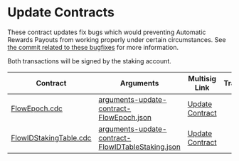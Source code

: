 # Update Contracts

These contract updates fix bugs which would preventing Automatic Rewards Payouts from working properly under certain circumstances. See [the commit related to these bugfixes](https://github.com/onflow/flow-core-contracts/commit/921e06812519195a088bf9b51538b5ca1dc4624e) for more information.

Both transactions will be signed by the staking account.

| Contract                                            | Arguments | Multisig Link   | Transaction |
|---------------------------------------              |----------                                                                                               |-----------------|-------------|
| [FlowEpoch.cdc](./FlowEpoch)                        | [arguments-update-contract-FlowEpoch.json](./arguments-update-contract-FlowEpoch.json)                  | [Update Contract](https://flow-multisig-git-service-account-onflow.vercel.app/mainnet?type=serviceAccount&name=update_contract.cdc&param=%5B%5D&acct=0x8624b52f9ddcd04a&limit=9999) |             |
| [FlowIDStakingTable.cdc](./FlowIDStakingTable.cdc)  | [arguments-update-contract-FlowIDTableStaking.json](./arguments-update-contract-FlowIDTableStaking.json)| [Update Contract](https://flow-multisig-git-service-account-onflow.vercel.app/mainnet?type=serviceAccount&name=update_contract.cdc&param=%5B%5D&acct=0x8624b52f9ddcd04a&limit=9999) |


